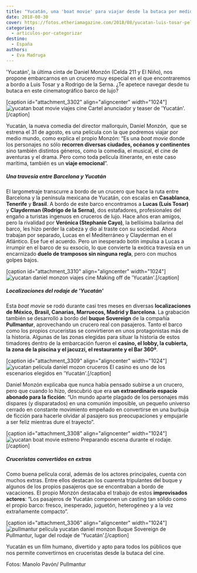 ```yaml
---
title: "Yucatán, una 'boat movie' para viajar desde la butaca por medio mundo"
date: 2018-08-30
cover: https://fotos.etheriamagazine.com/2018/08/yucatan-luis-tosar-pelicula-crucero.jpg
categories: 
  - articulos-por-categorizar
destino: 
  - España
authors: 
  - Eva Madruga
---
```


'Yucatán', la última cinta de Daniel Monzón (Celda 211 y El Niño), nos propone embarcarnos en un crucero muy especial en el que encontraremos a bordo a Luis Tosar y a Rodrigo de la Serna. ¿Te apetece navegar desde tu butaca en este cinematográfico barco de lujo?

\[caption id="attachment\_3302" align="aligncenter" width="1024"\]![yucatan boat movie viajes cine](https://fotos.etheriamagazine.com/2018/08/viajes-cine-yucatan-crucero.jpg "Cartel anunciador de 'Yucatán'.") Cartel anunciador y teaser de 'Yucatán'.\[/caption\]

Yucatán, la nueva comedia del director mallorquín, Daniel Monzón,  que se estrena el 31 de agosto, es una película con la que podremos viajar por medio mundo, como explica el propio Monzón: “Es una _boat movie_ donde los personajes no sólo **recorren diversas ciudades, océanos y continentes** sino también distintos géneros, como la comedia, el musical, el cine de aventuras y el drama. Pero como toda película itinerante, en este caso marítima, también es un **viaje emocional**”.

##### Una travesía entre Barcelona y Yucatán

El largometraje transcurre a bordo de un crucero que hace la ruta entre Barcelona y la península mexicana de Yucatán, con escalas en **Casablanca**, **Tenerife** y **Brasil**. A bordo de este barco encontramos a **Lucas (Luis Tosar)** y **Clayderman (Rodrigo de la Serna)**, dos estafadores, profesionales del engaño a turistas ingenuos en cruceros de lujo. Hace años eran amigos, pero la rivalidad por **Verónica (Stephanie Cayo)**, la bellísima bailarina del barco, les hizo perder la cabeza y dio al traste con su sociedad. Ahora trabajan por separado, Lucas en el Mediterráneo y Clayderman en el Atlántico. Ese fue el acuerdo. Pero un inesperado botín impulsa a Lucas a irrumpir en el barco de su exsocio, lo que convierte la exótica travesía en un encarnizado **duelo de tramposos sin ninguna regla**, pero con muchos golpes bajos.

\[caption id="attachment\_3310" align="aligncenter" width="1024"\]![yucatan daniel monzon viajes cine](https://fotos.etheriamagazine.com/2018/08/Yucatan-making-off-manolo-pavon.jpg "Making off de Yucatán.") Making off de 'Yucatán'.\[/caption\]

##### Localizaciones del rodaje de 'Yucatán'

Esta _boat movie_ se rodó durante casi tres meses en diversas **localizaciones de México, Brasil, Canarias, Marruecos, Madrid y Barcelona**. La grabación también se desarrolló a bordo del **buque Sovereign** de la compañía **Pullmantur**, aprovechando un crucero real con pasajeros. Tanto el barco como los propios cruceristas se convirtieron en unos protagonistas más de la historia. Algunas de las zonas elegidas para situar la historia de estos timadores dentro de la embarcación fueron el **casino, el lobby, la cubierta, la zona de la piscina y el jacuzzi, el restaurante y el Bar 360º**.

\[caption id="attachment\_3309" align="aligncenter" width="1024"\]![yucatan pelicula daniel mozon cruceros](https://fotos.etheriamagazine.com/2018/08/Yucatan-manolo-pavon-pelicula.jpg "El casino es uno de los escenarios elegidos en 'Yucatán'.") El casino es uno de los escenarios elegidos en 'Yucatán'.\[/caption\]

Daniel Monzón explicaba que nunca había pensado subirse a un crucero, pero que cuando lo hizo, descubrió que era **un extraordinario espacio abonado para la ficción**: “Un mundo aparte plagado de los personajes más dispares (y disparatados) en una comunión imposible, un pequeño universo cerrado en constante movimiento empeñado en convertirse en una burbuja de ficción para hacerle olvidar al pasajero sus preocupaciones y empujarle a ser feliz mientras dure el trayecto”.

\[caption id="attachment\_3308" align="aligncenter" width="1024"\]![yucatan boat movie estreno](https://fotos.etheriamagazine.com/2018/08/yucatan-makingoff-pelicula-manolo-pavon.jpg "Preparando escena durante el rodaje.") Preparando escena durante el rodaje.\[/caption\]

##### Cruceristas convertidos en extras

Como buena película coral, además de los actores principales, cuenta con muchos extras. Entre ellos destacan los cuarenta tripulantes del buque y algunos de los propios pasajeros que se encontraban a bordo de vacaciones. El propio Monzón destacaba el trabajo de estos **improvisados actores**: “Los pasajeros de Yucatán componen un casting tan sólido como el propio barco: fresco, inesperado, juguetón, heterogéneo y a la vez extrañamente compacto”.

\[caption id="attachment\_3306" align="aligncenter" width="1024"\]![pullmantur pelicula yucatan daniel monzon](https://fotos.etheriamagazine.com/2018/08/Buque-Sovereign-de-Pullmantur-Cruceros-Yucatan.jpg "Buque Sovereign de Pullmantur, lugar del rodaje de 'Yucatán'.") Buque Sovereign de Pullmantur, lugar del rodaje de 'Yucatán'.\[/caption\]

Yucatán es un film humano, divertido y apto para todos los públicos que nos permite convertirnos en cruceristas desde la butaca del cine.

Fotos: Manolo Pavón/ Pullmantur
